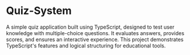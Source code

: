 # Quiz-System
A simple quiz application built using TypeScript, designed to test user knowledge with multiple-choice questions. It evaluates answers, provides scores, and ensures an interactive experience. This project demonstrates TypeScript's features and logical structuring for educational tools.
